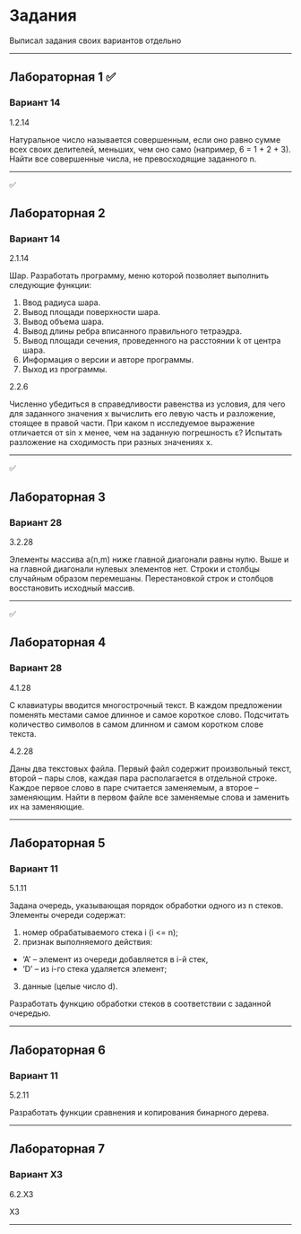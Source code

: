 # Задания
Выписал задания своих вариантов отдельно

___
## Лабораторная 1 :white_check_mark:  
### Вариант 14
1.2.14

Натуральное число называется совершенным, если оно равно сумме всех своих делителей, меньших, чем оно само (например, 6 = 1 + 2 + 3). Найти все совершенные числа, не превосходящие заданного n.

___
:white_check_mark:  
## Лабораторная 2
### Вариант 14
2.1.14

Шар. Разработать программу, меню которой позволяет выполнить следующие функции:
1. Ввод радиуса шара.
2. Вывод площади поверхности шара.
3. Вывод объема шара.
4. Вывод длины ребра вписанного правильного тетраэдра.
5. Вывод площади сечения, проведенного на расстоянии k от
центра шара.
6. Информация о версии и авторе программы.
7. Выход из программы.

2.2.6

Численно убедиться в справедливости равенства из условия, для чего для заданного значения х вычислить его левую часть и разложение, стоящее в правой части. При каком n исследуемое выражение отличается от sin x менее, чем на заданную погрешность ε? Испытать разложение на сходимость при разных значениях х.
___
:white_check_mark:  
## Лабораторная 3
### Вариант 28
3.2.28

Элементы массива a(n,m) ниже главной диагонали равны нулю. Выше и на главной диагонали нулевых элементов нет. Строки и столбцы случайным образом перемешаны. Перестановкой строк и столбцов восстановить исходный массив.
___
:white_check_mark:  
## Лабораторная 4
### Вариант 28
4.1.28

С клавиатуры вводится многострочный текст. В каждом предложении поменять местами самое длинное и самое короткое слово. Подсчитать количество символов в самом длинном и самом коротком слове текста.

4.2.28

Даны два текстовых файла. Первый файл содержит произвольный текст, второй – пары слов, каждая пара располагается в отдельной строке. Каждое первое слово в паре считается заменяемым, а второе – заменяющим. Найти в первом файле все заменяемые слова и заменить их на заменяющие.
___
## Лабораторная 5
### Вариант 11
5.1.11

Задана очередь, указывающая порядок обработки одного из n стеков. Элементы очереди содержат: 
1) номер обрабатываемого стека i (i <= n); 
2) признак выполняемого действия: 
- ‘А’ – элемент из очереди добавляется в i-й стек, 
- ‘D’ – из i-го стека удаляется элемент; 
3) данные (целые число d). 

Разработать функцию обработки стеков в соответствии с заданной очередью.
___
## Лабораторная 6
### Вариант 11
5.2.11

Разработать функции сравнения и копирования бинарного дерева.
___

## Лабораторная 7
### Вариант ХЗ
6.2.ХЗ

ХЗ
___
